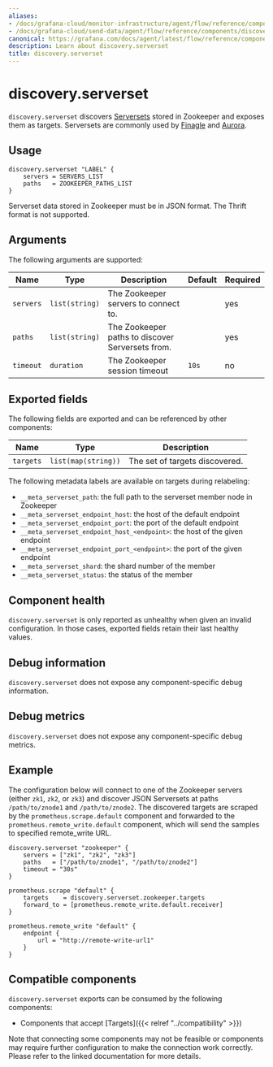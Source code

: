```yaml
---
aliases:
- /docs/grafana-cloud/monitor-infrastructure/agent/flow/reference/components/discovery.serverset/
- /docs/grafana-cloud/send-data/agent/flow/reference/components/discovery.serverset/
canonical: https://grafana.com/docs/agent/latest/flow/reference/components/discovery.serverset/
description: Learn about discovery.serverset
title: discovery.serverset
---
```


# discovery.serverset

`discovery.serverset` discovers [Serversets][] stored in Zookeeper and exposes them as targets.
Serversets are commonly used by [Finagle][] and [Aurora][].

[Serversets]: https://github.com/twitter/finagle/tree/develop/finagle-serversets
[Finagle]: https://twitter.github.io/finagle/
[Aurora]: https://aurora.apache.org/

## Usage

```river
discovery.serverset "LABEL" {
	servers = SERVERS_LIST
	paths   = ZOOKEEPER_PATHS_LIST
}
```

Serverset data stored in Zookeeper must be in JSON format. The Thrift format is not supported.

## Arguments

The following arguments are supported:

| Name      | Type           | Description                                      | Default | Required |
|-----------|----------------|--------------------------------------------------|---------|----------|
| `servers` | `list(string)` | The Zookeeper servers to connect to.                 |         | yes      |
| `paths`   | `list(string)` | The Zookeeper paths to discover Serversets from. |         | yes      |
| `timeout` | `duration`     | The Zookeeper session timeout                        | `10s`   | no       |

## Exported fields

The following fields are exported and can be referenced by other components:

Name      | Type                | Description
--------- | ------------------- | -----------
`targets` | `list(map(string))` | The set of targets discovered.

The following metadata labels are available on targets during relabeling:
* `__meta_serverset_path`: the full path to the serverset member node in Zookeeper
* `__meta_serverset_endpoint_host`: the host of the default endpoint
* `__meta_serverset_endpoint_port`: the port of the default endpoint
* `__meta_serverset_endpoint_host_<endpoint>`: the host of the given endpoint
* `__meta_serverset_endpoint_port_<endpoint>`: the port of the given endpoint
* `__meta_serverset_shard`: the shard number of the member
* `__meta_serverset_status`: the status of the member

## Component health

`discovery.serverset` is only reported as unhealthy when given an invalid
configuration. In those cases, exported fields retain their last healthy
values.

## Debug information

`discovery.serverset` does not expose any component-specific debug information.

## Debug metrics

`discovery.serverset` does not expose any component-specific debug metrics.

## Example

The configuration below will connect to one of the Zookeeper servers
(either `zk1`, `zk2`, or `zk3`) and discover JSON Serversets at paths
`/path/to/znode1` and `/path/to/znode2`. The discovered targets are scraped
by the `prometheus.scrape.default` component and forwarded to
the `prometheus.remote_write.default` component, which will send the samples to
specified remote_write URL.

```river
discovery.serverset "zookeeper" {
	servers = ["zk1", "zk2", "zk3"]
	paths   = ["/path/to/znode1", "/path/to/znode2"]
	timeout = "30s"
}

prometheus.scrape "default" {
	targets    = discovery.serverset.zookeeper.targets
	forward_to = [prometheus.remote_write.default.receiver]
}

prometheus.remote_write "default" {
	endpoint {
		url = "http://remote-write-url1"
	}
}
```

<!-- START GENERATED COMPATIBLE COMPONENTS -->

## Compatible components

`discovery.serverset` exports can be consumed by the following components:

- Components that accept [Targets]({{< relref "../compatibility" >}})

Note that connecting some components may not be feasible or components may require further configuration to make the connection work correctly. Please refer to the linked documentation for more details.

<!-- END GENERATED COMPATIBLE COMPONENTS -->
